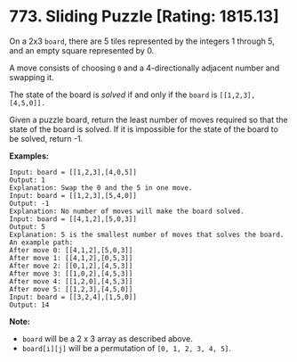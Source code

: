 # 773. Sliding Puzzle [Rating: 1815.13]

On a 2x3 `board`, there are 5 tiles represented by the integers 1 through 5, and an empty square represented by 0.

A move consists of choosing `0` and a 4-directionally adjacent number and swapping it.

The state of the board is *solved* if and only if the `board` is `[[1,2,3],[4,5,0]].`

Given a puzzle board, return the least number of moves required so that the state of the board is solved. If it is impossible for the state of the board to be solved, return -1.

**Examples:**

```
Input: board = [[1,2,3],[4,0,5]]
Output: 1
Explanation: Swap the 0 and the 5 in one move.
Input: board = [[1,2,3],[5,4,0]]
Output: -1
Explanation: No number of moves will make the board solved.
Input: board = [[4,1,2],[5,0,3]]
Output: 5
Explanation: 5 is the smallest number of moves that solves the board.
An example path:
After move 0: [[4,1,2],[5,0,3]]
After move 1: [[4,1,2],[0,5,3]]
After move 2: [[0,1,2],[4,5,3]]
After move 3: [[1,0,2],[4,5,3]]
After move 4: [[1,2,0],[4,5,3]]
After move 5: [[1,2,3],[4,5,0]]
Input: board = [[3,2,4],[1,5,0]]
Output: 14
```

**Note:**

- `board` will be a 2 x 3 array as described above.
- `board[i][j]` will be a permutation of `[0, 1, 2, 3, 4, 5]`.